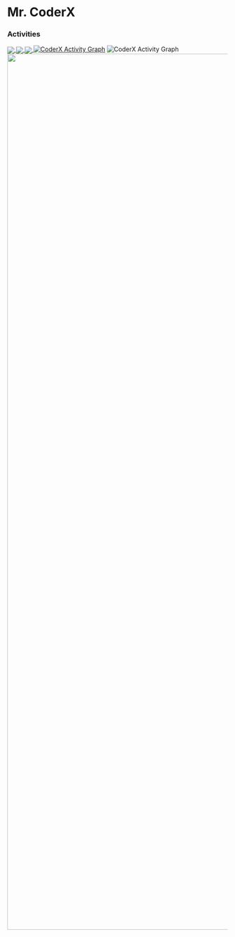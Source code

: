 # Mr. CoderX

### Activities

<a href="https://github.com/ToxygenX">
  <img align="center" src="https://github-readme-stats.vercel.app/api?username=ToxygenX&layout=compact&show_icons=true&theme=midnight-purple&cache_seconds=5&hide_border=True" float=left/>
</a>
<a href="https://github.com/ToxygenX" display="inline-block">
  <img align="center" src="https://github-readme-stats.vercel.app/api/top-langs/?username=ToxygenX&layout=compact&theme=midnight-purple&cache_seconds=5&custom_title=Most%20Stuffs%20on:&langs_count=10&hide_border=True" float=left/>
  <img align="center" src="https://github-readme-streak-stats.herokuapp.com/?user=ToxygenX&theme=chartreuse-dark&hide_border=True" float=left/>
<a href="https://github.com/ToxygenX"><img alt="CoderX Activity Graph" src="https://activity-graph.herokuapp.com/graph?username=ToxygenX&bg_color=1F222E&color=F8D866&line=F85D7F&point=FFFFFF&hide_border=true" float=left/></a>
  <href="https://github.com/ToxygenX"><img alt="CoderX Activity Graph" src="https://skyline.github.com/ToxygenX&bg_color=1F222E&color=F8D866&line=F85D7F&point=FFFFFF&hide_border=true" float=left/>
  <img align="center" src="https://github-profile-trophy.vercel.app/?username=ToxygenX&theme=radical&row=1&no-frame=true&no-bg=true" width=2000/>
</a>
</p>
